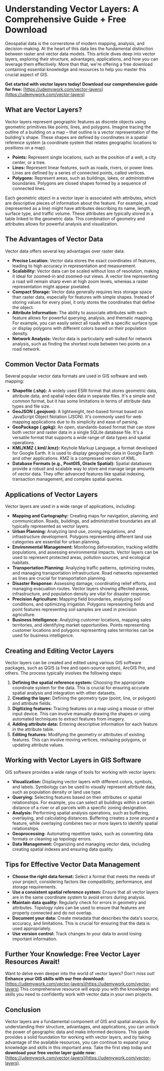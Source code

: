 # Understanding Vector Layers: A Comprehensive Guide + Free Download

Geospatial data is the cornerstone of modern mapping, analysis, and decision-making. At the heart of this data lies the fundamental distinction between raster and vector data models. This article dives deep into vector layers, exploring their structure, advantages, applications, and how you can leverage them effectively. More than that, we're offering a free download containing essential knowledge and resources to help you master this crucial aspect of GIS.

**Get started with vector layers today! Download our comprehensive guide for free:** [https://udemywork.com/vector-layers](https://udemywork.com/vector-layers)

## What are Vector Layers?

Vector layers represent geographic features as discrete objects using geometric primitives like points, lines, and polygons. Imagine tracing the outline of a building on a map – that outline is a vector representation of the building's shape. These shapes are defined by coordinates in a spatial reference system (a coordinate system that relates geographic locations to positions on a map).

*   **Points:** Represent single locations, such as the position of a well, a city center, or a tree.
*   **Lines:** Represent linear features, such as roads, rivers, or power lines.  Lines are defined by a series of connected points, called vertices.
*   **Polygons:** Represent areas, such as buildings, lakes, or administrative boundaries. Polygons are closed shapes formed by a sequence of connected lines.

Each geometric object in a vector layer is associated with attributes, which are descriptive pieces of information about the feature. For example, a road (represented as a line) might have attributes describing its name, length, surface type, and traffic volume. These attributes are typically stored in a table linked to the geometric data. This combination of geometry and attributes allows for powerful analysis and visualization.

## The Advantages of Vector Data

Vector data offers several key advantages over raster data:

*   **Precise Location:** Vector data stores the exact coordinates of features, leading to high accuracy in representation and measurement.
*   **Scalability:** Vector data can be scaled without loss of resolution, making it ideal for zoomed-in and zoomed-out views. A vector line representing a road will remain sharp even at high zoom levels, whereas a raster representation might appear pixelated.
*   **Compact Storage:** Vector data generally requires less storage space than raster data, especially for features with simple shapes.  Instead of storing values for every pixel, it only stores the coordinates that define the object.
*   **Attribute Information:** The ability to associate attributes with each feature allows for powerful querying, analysis, and thematic mapping. For example, you can easily select all roads with a specific surface type or display polygons with different colors based on their population density.
*   **Network Analysis:** Vector data is particularly well-suited for network analysis, such as finding the shortest route between two points on a road network.

## Common Vector Data Formats

Several popular vector data formats are used in GIS software and web mapping:

*   **Shapefile (.shp):** A widely used ESRI format that stores geometric data, attribute data, and spatial index data in separate files. It's a simple and common format, but it has some limitations in terms of attribute data types and file size.
*   **GeoJSON (.geojson):** A lightweight, text-based format based on JavaScript Object Notation (JSON). It's commonly used for web mapping applications due to its simplicity and ease of parsing.
*   **GeoPackage (.gpkg):** An open, standards-based format that can store both vector and raster data in a single SQLite database file.  It's a versatile format that supports a wide range of data types and spatial operations.
*   **KML/KMZ (.kml/.kmz):** Keyhole Markup Language, a format developed for Google Earth. It is used to display geographic data in Google Earth and other applications.  KMZ is a compressed version of KML.
*   **Database Formats (e.g., PostGIS, Oracle Spatial):** Spatial databases provide a robust and scalable way to store and manage large amounts of vector data. They offer advanced features like spatial indexing, transaction management, and complex spatial queries.

## Applications of Vector Layers

Vector layers are used in a wide range of applications, including:

*   **Mapping and Cartography:** Creating maps for navigation, planning, and communication.  Roads, buildings, and administrative boundaries are all typically represented as vector layers.
*   **Urban Planning:** Analyzing land use, zoning regulations, and infrastructure development.  Polygons representing different land use categories are essential for urban planning.
*   **Environmental Management:** Monitoring deforestation, tracking wildlife populations, and assessing environmental impacts.  Vector layers can be used to represent protected areas, pollution sources, and ecological habitats.
*   **Transportation Planning:** Analyzing traffic patterns, optimizing routes, and managing transportation infrastructure.  Road networks represented as lines are crucial for transportation planning.
*   **Disaster Response:** Assessing damage, coordinating relief efforts, and managing evacuation routes. Vector layers showing affected areas, infrastructure, and population density are vital for disaster response.
*   **Precision Agriculture:** Mapping field boundaries, analyzing soil conditions, and optimizing irrigation. Polygons representing fields and point features representing soil samples are used in precision agriculture.
*   **Business Intelligence:** Analyzing customer locations, mapping sales territories, and identifying market opportunities.  Points representing customer locations and polygons representing sales territories can be used for business intelligence.

## Creating and Editing Vector Layers

Vector layers can be created and edited using various GIS software packages, such as QGIS (a free and open-source option), ArcGIS Pro, and others. The process typically involves the following steps:

1.  **Defining the spatial reference system:** Choosing the appropriate coordinate system for the data. This is crucial for ensuring accurate spatial analysis and integration with other datasets.
2.  **Creating the layer:** Defining the geometry type (point, line, or polygon) and attribute fields.
3.  **Digitizing features:** Tracing features on a map using a mouse or other input device. This can involve manually drawing the shapes or using automated techniques to extract features from imagery.
4.  **Adding attribute data:** Entering descriptive information for each feature in the attribute table.
5.  **Editing features:** Modifying the geometry or attributes of existing features. This can involve moving vertices, reshaping polygons, or updating attribute values.

## Working with Vector Layers in GIS Software

GIS software provides a wide range of tools for working with vector layers:

*   **Visualization:** Displaying vector layers with different colors, symbols, and labels.  Symbology can be used to visually represent attribute data, such as population density or land use type.
*   **Querying:** Selecting features based on their attributes or spatial relationships.  For example, you can select all buildings within a certain distance of a river or all parcels with a specific zoning designation.
*   **Analysis:** Performing spatial analysis operations, such as buffering, overlaying, and calculating distances.  Buffering creates a zone around a feature, while overlaying combines two or more layers to identify spatial relationships.
*   **Geoprocessing:** Automating repetitive tasks, such as converting data formats or cleaning up topology errors.
*   **Data Management:** Organizing and managing vector data, including creating spatial indexes and ensuring data quality.

## Tips for Effective Vector Data Management

*   **Choose the right data format:** Select a format that meets the needs of your project, considering factors like compatibility, performance, and storage requirements.
*   **Use a consistent spatial reference system:** Ensure that all vector layers are in the same coordinate system to avoid errors during analysis.
*   **Maintain data quality:** Regularly check for errors in geometry and attributes. Topology rules can be used to ensure that features are properly connected and do not overlap.
*   **Document your data:** Create metadata that describes the data's source, accuracy, and limitations. This is crucial for ensuring that the data is used appropriately.
*   **Use version control:** Track changes to your data to avoid losing important information.

## Further Your Knowledge: Free Vector Layer Resources Await!

Want to delve even deeper into the world of vector layers? Don't miss out! **Enhance your GIS skills with our free download:** [https://udemywork.com/vector-layers](https://udemywork.com/vector-layers) This comprehensive resource will equip you with the knowledge and skills you need to confidently work with vector data in your own projects.

## Conclusion

Vector layers are a fundamental component of GIS and spatial analysis. By understanding their structure, advantages, and applications, you can unlock the power of geographic data and make informed decisions. This guide provides a solid foundation for working with vector layers, and by taking advantage of the available resources, you can continue to expand your knowledge and skills in this important area. Take the first step today and **download your free vector layer guide now:** [https://udemywork.com/vector-layers](https://udemywork.com/vector-layers).
